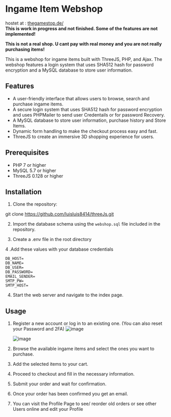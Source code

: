 # Ingame Item Webshop
hostet at : [thegamestop.de/](https://thegamestop.de/) <br>
<strong>This is work in progress and not finished. Some of the features are not implemented!</strong>

<strong>This is not a real shop. U cant pay with real money and you are not really purchasing items!</strong>

This is a webshop for ingame items built with ThreeJS, PHP, and Ajax. The webshop features a login system that uses SHA512 hash for password encryption and a MySQL database to store user information.

## Features

- A user-friendly interface that allows users to browse, search and purchase ingame items.
- A secure login system that uses SHA512 hash for password encryption and uses PHPMailer to send user Credentails or for password Recovery.
- A MySQL database to store user information, purchase history and Store Items.
- Dynamic form handling to make the checkout process easy and fast.
- ThreeJS to create an immersive 3D shopping experience for users.

## Prerequisites

- PHP 7 or higher
- MySQL 5.7 or higher
- ThreeJS 0.128 or higher

## Installation

1. Clone the repository: 

git clone https://github.com/luisluis8414/threeJs.git

2. Import the database schema using the `webshop.sql` file included in the repository. 

3. Create a .env file in the root directory

4 .Add these values with your database credentials

```dotenv
DB_HOST=
DB_NAME=
DB_USER=
DB_PASSWORD=
EMAIL_SENDER=
SMTP_PW=
SMTP_HOST=
```

4. Start the web server and navigate to the index page.

## Usage

1. Register a new account or log in to an existing one. (You can also reset your Password and 2FA)
   ![image](https://github.com/luisluis8414/Gamestop/assets/86251888/737a15b7-aeae-40c7-8fec-aa7973454aea)

   ![image](https://github.com/luisluis8414/Gamestop/assets/86251888/a4ccc02f-ed9b-485c-8f48-06ef025f77ba)



3. Browse the available ingame items and select the ones you want to purchase.

4. Add the selected items to your cart.

5. Proceed to checkout and fill in the necessary information.

6. Submit your order and wait for confirmation.

7. Once your order has been confirmed you get an email.

8. You can visit the Profile Page to see/ reorder old orders or see other Users online and edit your Profile 



